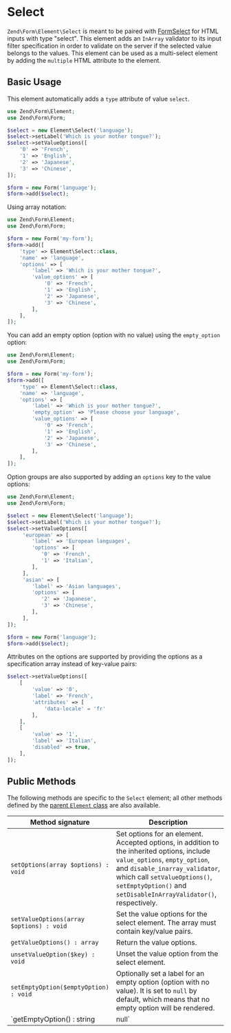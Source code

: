 # Select

`Zend\Form\Element\Select` is meant to be paired with
[FormSelect](../helper/form-select.md) for HTML inputs with type "select". This
element adds an `InArray` validator to its input filter specification in order
to validate on the server if the selected value belongs to the values. This
element can be used as a multi-select element by adding the `multiple` HTML
attribute to the element.

## Basic Usage

This element automatically adds a `type` attribute of value `select`.

```php
use Zend\Form\Element;
use Zend\Form\Form;

$select = new Element\Select('language');
$select->setLabel('Which is your mother tongue?');
$select->setValueOptions([
	'0' => 'French',
	'1' => 'English',
	'2' => 'Japanese',
	'3' => 'Chinese',
]);

$form = new Form('language');
$form->add($select);
```

Using array notation:

```php
use Zend\Form\Element;
use Zend\Form\Form;

$form = new Form('my-form');
$form->add([
	'type' => Element\Select::class,
	'name' => 'language',
	'options' => [
		'label' => 'Which is your mother tongue?',
		'value_options' => [
			'0' => 'French',
			'1' => 'English',
			'2' => 'Japanese',
			'3' => 'Chinese',
		],
	],
]);
```

You can add an empty option (option with no value) using the `empty_option`
option:

```php
use Zend\Form\Element;
use Zend\Form\Form;

$form = new Form('my-form');
$form->add([
	'type' => Element\Select::class,
	'name' => 'language',
	'options' => [
		'label' => 'Which is your mother tongue?',
        'empty_option' => 'Please choose your language',
		'value_options' => [
			'0' => 'French',
			'1' => 'English',
			'2' => 'Japanese',
			'3' => 'Chinese',
		],
	],
]);
```

Option groups are also supported by adding an `options` key to the value options:

```php
use Zend\Form\Element;
use Zend\Form\Form;

$select = new Element\Select('language');
$select->setLabel('Which is your mother tongue?');
$select->setValueOptions([
     'european' => [
        'label' => 'European languages',
        'options' => [
           '0' => 'French',
           '1' => 'Italian',
        ],
     ],
     'asian' => [
        'label' => 'Asian languages',
        'options' => [
           '2' => 'Japanese',
           '3' => 'Chinese',
        ],
     ],
]);

$form = new Form('language');
$form->add($select);
```

Attributes on the options are supported by providing the options as a specification array instead of key-value pairs:

```php
$select->setValueOptions([
    [
        'value' => '0',
        'label' => 'French',
        'attributes' => [
            'data-locale' = 'fr'
        ],
    ],
    [
        'value' => '1',
        'label' => 'Italian',
        'disabled' => true,
    ],
]);
```

## Public Methods

The following methods are specific to the `Select` element; all other methods
defined by the [parent `Element` class](element.md#public-methods) are also
available.

Method signature                         | Description
---------------------------------------- | -----------
`setOptions(array $options) : void`      | Set options for an element. Accepted options, in addition to the inherited options, include `value_options`, `empty_option`, and `disable_inarray_validator`, which call `setValueOptions()`, `setEmptyOption()` and `setDisableInArrayValidator()`, respectively.
`setValueOptions(array $options) : void` | Set the value options for the select element. The array must contain key/value pairs.
`getValueOptions() : array`              | Return the value options.
`unsetValueOption($key) : void`          | Unset the value option from the select element.
`setEmptyOption($emptyOption) : void`    | Optionally set a label for an empty option (option with no value). It is set to `null` by default, which means that no empty option will be rendered.
`getEmptyOption() : string|null`         | Get the label for the empty option (`null` if none).
